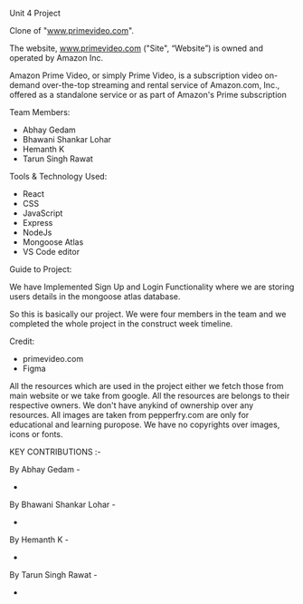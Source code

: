 Unit 4 Project 

Clone of "www.primevideo.com". 

The website, www.primevideo.com ("Site", “Website”) is owned and operated by	Amazon Inc.

Amazon Prime Video, or simply Prime Video, is a subscription video on-demand over-the-top streaming and rental service of Amazon.com, Inc., offered as a standalone service 
or as part of Amazon's Prime subscription

Team Members:

* Abhay Gedam
* Bhawani Shankar Lohar
* Hemanth K
* Tarun Singh Rawat


Tools & Technology Used:

- React
- CSS
- JavaScript
- Express
- NodeJs
- Mongoose Atlas
- VS Code editor

Guide to Project:





We have Implemented Sign Up and Login Functionality where we are storing users details in the mongoose atlas database.

So this is basically our project. We were four members in the team and we completed the whole project in the construct week timeline.

Credit:

* primevideo.com
* Figma

All the resources which are used in the project either we fetch those from main website or we take from google. All the resources are belongs to their respective owners. 
We don't have anykind of ownership over any resources. All images are taken from pepperfry.com are only for educational and learning puropose. We have no copyrights over
images, icons or fonts.

KEY CONTRIBUTIONS :-

 By Abhay Gedam -
 
 *
 
 By Bhawani Shankar Lohar -
 
 *
 
 By Hemanth K -
 
 *
 
 By Tarun Singh Rawat -
 
 * 
